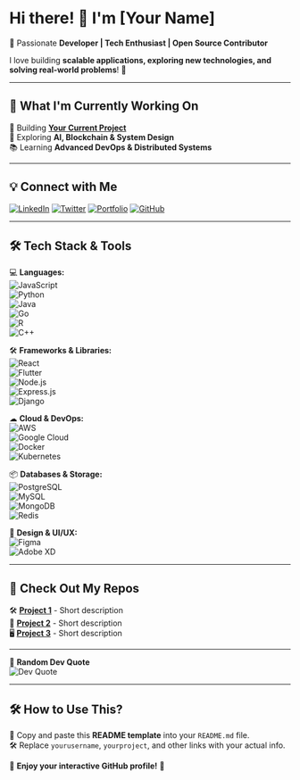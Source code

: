 # Hi there! 👋 I'm [Your Name]  

🚀 Passionate **Developer | Tech Enthusiast | Open Source Contributor**  

I love building **scalable applications, exploring new technologies, and solving real-world problems**! 🎯  

---

## 🌟 **What I'm Currently Working On**
🔨 Building **[Your Current Project](Your_Project_Link)**  
🎯 Exploring **AI, Blockchain & System Design**  
📚 Learning **Advanced DevOps & Distributed Systems**  

---

## 💡 **Connect with Me**  
[![LinkedIn](https://img.shields.io/badge/-LinkedIn-0A66C2?style=flat&logo=linkedin&logoColor=white)](https://linkedin.com/in/yourusername)
[![Twitter](https://img.shields.io/badge/-Twitter-1DA1F2?style=flat&logo=twitter&logoColor=white)](https://twitter.com/yourusername)
[![Portfolio](https://img.shields.io/badge/-Portfolio-000?style=flat&logo=react&logoColor=white)](https://yourportfolio.com)
[![GitHub](https://img.shields.io/badge/-GitHub-181717?style=flat&logo=github&logoColor=white)](https://github.com/yourusername)

---

## 🛠️ **Tech Stack & Tools**
💻 **Languages:**  
![JavaScript](https://img.shields.io/badge/-JavaScript-F7DF1E?style=flat&logo=javascript&logoColor=black)  
![Python](https://img.shields.io/badge/-Python-3776AB?style=flat&logo=python&logoColor=white)  
![Java](https://img.shields.io/badge/-Java-007396?style=flat&logo=java&logoColor=white)  
![Go](https://img.shields.io/badge/-Go-00ADD8?style=flat&logo=go&logoColor=white)  
![R](https://img.shields.io/badge/-R-276DC3?style=flat&logo=r&logoColor=white)  
![C++](https://img.shields.io/badge/-C++-00599C?style=flat&logo=cplusplus&logoColor=white)  

🛠 **Frameworks & Libraries:**  
![React](https://img.shields.io/badge/-React-61DAFB?style=flat&logo=react&logoColor=black)  
![Flutter](https://img.shields.io/badge/-Flutter-02569B?style=flat&logo=flutter&logoColor=white)  
![Node.js](https://img.shields.io/badge/-Node.js-339933?style=flat&logo=nodedotjs&logoColor=white)  
![Express.js](https://img.shields.io/badge/-Express.js-000000?style=flat&logo=express&logoColor=white)  
![Django](https://img.shields.io/badge/-Django-092E20?style=flat&logo=django&logoColor=white)  

☁ **Cloud & DevOps:**  
![AWS](https://img.shields.io/badge/-AWS-232F3E?style=flat&logo=amazonaws&logoColor=white)  
![Google Cloud](https://img.shields.io/badge/-Google%20Cloud-4285F4?style=flat&logo=googlecloud&logoColor=white)  
![Docker](https://img.shields.io/badge/-Docker-2496ED?style=flat&logo=docker&logoColor=white)  
![Kubernetes](https://img.shields.io/badge/-Kubernetes-326CE5?style=flat&logo=kubernetes&logoColor=white)  

📦 **Databases & Storage:**  
![PostgreSQL](https://img.shields.io/badge/-PostgreSQL-4169E1?style=flat&logo=postgresql&logoColor=white)  
![MySQL](https://img.shields.io/badge/-MySQL-4479A1?style=flat&logo=mysql&logoColor=white)  
![MongoDB](https://img.shields.io/badge/-MongoDB-47A248?style=flat&logo=mongodb&logoColor=white)  
![Redis](https://img.shields.io/badge/-Redis-DC382D?style=flat&logo=redis&logoColor=white)  

🎨 **Design & UI/UX:**  
![Figma](https://img.shields.io/badge/-Figma-F24E1E?style=flat&logo=figma&logoColor=white)  
![Adobe XD](https://img.shields.io/badge/-Adobe%20XD-FF61F6?style=flat&logo=adobexd&logoColor=white)  

---

## 🎯 **Check Out My Repos**
🛠️ **[Project 1](Project_Link)** - Short description  
📱 **[Project 2](Project_Link)** - Short description  
🖥️ **[Project 3](Project_Link)** - Short description  

---


📌 **Random Dev Quote**  
![Dev Quote](https://quotes-github-readme.vercel.app/api?type=horizontal&theme=dark)  


---

## 🛠 **How to Use This?**
📌 Copy and paste this **README template** into your `README.md` file.  
🛠 Replace `yourusername`, `yourproject`, and other links with your actual info.  

🚀 **Enjoy your interactive GitHub profile!** 🎯
